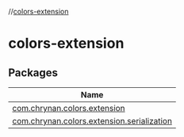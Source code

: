 //[colors-extension](index.md)

# colors-extension

## Packages

| Name |
|---|
| [com.chrynan.colors.extension](colors-extension/com.chrynan.colors.extension/index.md) |
| [com.chrynan.colors.extension.serialization](colors-extension/com.chrynan.colors.extension.serialization/index.md) |
